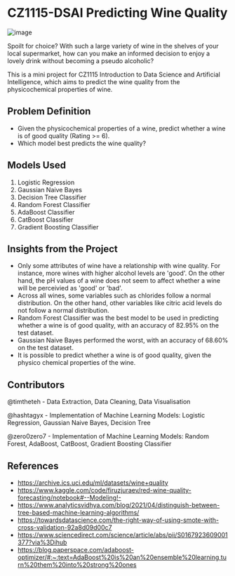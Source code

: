 # CZ1115-DSAI Predicting Wine Quality
![image](https://user-images.githubusercontent.com/61932721/164416481-03f3dbd9-bfca-403d-96ed-5f9ff28771f4.png)

Spoilt for choice? With such a large variety of wine in the shelves of your local supermarket, how can you make an informed decision to enjoy a lovely drink without becoming a pseudo alcoholic?

This is a mini project for CZ1115 Introduction to Data Science and Artificial Intelligence, which aims to predict the wine quality from the physicochemical properties of wine.

## Problem Definition
* Given the physicochemical properties of a wine, predict whether a wine is of good quality (Rating >= 6).
* Which model best predicts the wine quality?

## Models Used
1. Logistic Regression
2. Gaussian Naive Bayes
3. Decision Tree Classifier
4. Random Forest Classifier
5. AdaBoost Classifier
6. CatBoost Classifier
7. Gradient Boosting Classifier

## Insights from the Project
* Only some attributes of wine have a relationship with wine quality. For instance, more wines with higher alcohol levels are 'good'. On the other hand, the pH values of a wine does not seem to affect whether a wine will be perceivied as 'good' or 'bad'.
* Across all wines, some variables such as chlorides follow a normal distribution. On the other hand, other variables like citric acid levels do not follow a normal distribution.
* Random Forest Classifier was the best model to be used in predicting whether a wine is of good quality, with an accuracy of 82.95% on the test dataset.
* Gaussian Naive Bayes performed the worst, with an accuracy of 68.60% on the test dataset.
* It is possible to predict whether a wine is of good quality, given the physico chemical properties of the wine.

## Contributors
@timtheteh - Data Extraction, Data Cleaning, Data Visualisation

@hashtagyx - Implementation of Machine Learning Models: Logistic Regression, Gaussian Naive Bayes, Decision Tree

@zero0zero7 - Implementation of Machine Learning Models: Random Forest, AdaBoost, CatBoost, Gradient Boosting Classifier


## References
* https://archive.ics.uci.edu/ml/datasets/wine+quality
* https://www.kaggle.com/code/firuzjuraev/red-wine-quality-forecasting/notebook#--Modeling!-
* https://www.analyticsvidhya.com/blog/2021/04/distinguish-between-tree-based-machine-learning-algorithms/
* https://towardsdatascience.com/the-right-way-of-using-smote-with-cross-validation-92a8d09d00c7
* https://www.sciencedirect.com/science/article/abs/pii/S0167923609001377?via%3Dihub
* https://blog.paperspace.com/adaboost-optimizer/#:~:text=AdaBoost%20is%20an%20ensemble%20learning,turn%20them%20into%20strong%20ones
